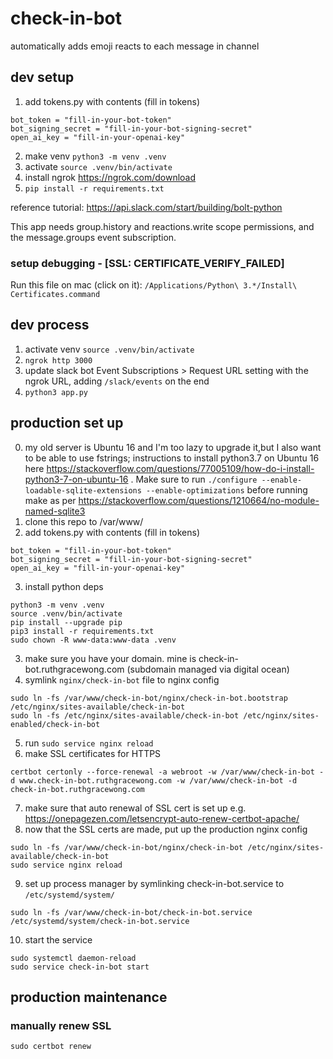 # check-in-bot

automatically adds emoji reacts to each message in channel

## dev setup

1. add tokens.py with contents (fill in tokens)

```
bot_token = "fill-in-your-bot-token"
bot_signing_secret = "fill-in-your-bot-signing-secret"
open_ai_key = "fill-in-your-openai-key"
```

2. make venv `python3 -m venv .venv`
3. activate `source .venv/bin/activate`
4. install ngrok https://ngrok.com/download
5. `pip install -r requirements.txt`

reference tutorial: https://api.slack.com/start/building/bolt-python

This app needs group.history and reactions.write scope permissions, and the message.groups event subscription.

### setup debugging - [SSL: CERTIFICATE_VERIFY_FAILED]

Run this file on mac (click on it): `/Applications/Python\ 3.*/Install\ Certificates.command`

## dev process

1. activate venv `source .venv/bin/activate`
2. `ngrok http 3000`
3. update slack bot Event Subscriptions > Request URL setting with the ngrok URL, adding `/slack/events` on the end
4. `python3 app.py`

## production set up

0. my old server is Ubuntu 16 and I'm too lazy to upgrade it,but I also want to be able to use fstrings; instructions to install python3.7 on Ubuntu 16 here https://stackoverflow.com/questions/77005109/how-do-i-install-python3-7-on-ubuntu-16 . Make sure to run `./configure --enable-loadable-sqlite-extensions --enable-optimizations` before running make as per https://stackoverflow.com/questions/1210664/no-module-named-sqlite3
1. clone this repo to /var/www/
2. add tokens.py with contents (fill in tokens)

```
bot_token = "fill-in-your-bot-token"
bot_signing_secret = "fill-in-your-bot-signing-secret"
open_ai_key = "fill-in-your-openai-key"
```

3. install python deps

```
python3 -m venv .venv
source .venv/bin/activate
pip install --upgrade pip
pip3 install -r requirements.txt
sudo chown -R www-data:www-data .venv
```

3. make sure you have your domain. mine is check-in-bot.ruthgracewong.com (subdomain managed via digital ocean)
4. symlink `nginx/check-in-bot` file to nginx config

```
sudo ln -fs /var/www/check-in-bot/nginx/check-in-bot.bootstrap /etc/nginx/sites-available/check-in-bot
sudo ln -fs /etc/nginx/sites-available/check-in-bot /etc/nginx/sites-enabled/check-in-bot
```

5. run `sudo service nginx reload`
6. make SSL certificates for HTTPS

```
certbot certonly --force-renewal -a webroot -w /var/www/check-in-bot -d www.check-in-bot.ruthgracewong.com -w /var/www/check-in-bot -d check-in-bot.ruthgracewong.com
```

7. make sure that auto renewal of SSL cert is set up e.g. https://onepagezen.com/letsencrypt-auto-renew-certbot-apache/
8. now that the SSL certs are made, put up the production nginx config

```
sudo ln -fs /var/www/check-in-bot/nginx/check-in-bot /etc/nginx/sites-available/check-in-bot
sudo service nginx reload
```

9. set up process manager by symlinking check-in-bot.service to `/etc/systemd/system/`

```
sudo ln -fs /var/www/check-in-bot/check-in-bot.service /etc/systemd/system/check-in-bot.service
```

10. start the service

```
sudo systemctl daemon-reload
sudo service check-in-bot start
```

## production maintenance

### manually renew SSL

```
sudo certbot renew
```
